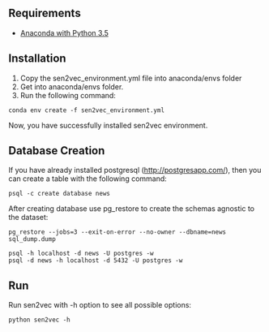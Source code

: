 ## Requirements
* [Anaconda with Python 3.5](https://www.continuum.io/downloads)

## Installation
1. Copy the sen2vec_environment.yml file into anaconda/envs folder
2. Get into anaconda/envs folder.
3. Run the following command: 

```conda env create -f sen2vec_environment.yml```

Now, you have successfully installed sen2vec environment.

## Database Creation 
If you have already installed postgresql (http://postgresapp.com/), then 
you can create a table with the following command: 

```
psql -c create database news
```
After creating database use pg_restore to create the schemas agnostic to 
the dataset: 

```
pg_restore --jobs=3 --exit-on-error --no-owner --dbname=news sql_dump.dump
```


```
psql -h localhost -d news -U postgres -w
psql -d news -h localhost -d 5432 -U postgres -w
```

## Run 
Run sen2vec with -h option to see all possible options:

```
python sen2vec -h
```

